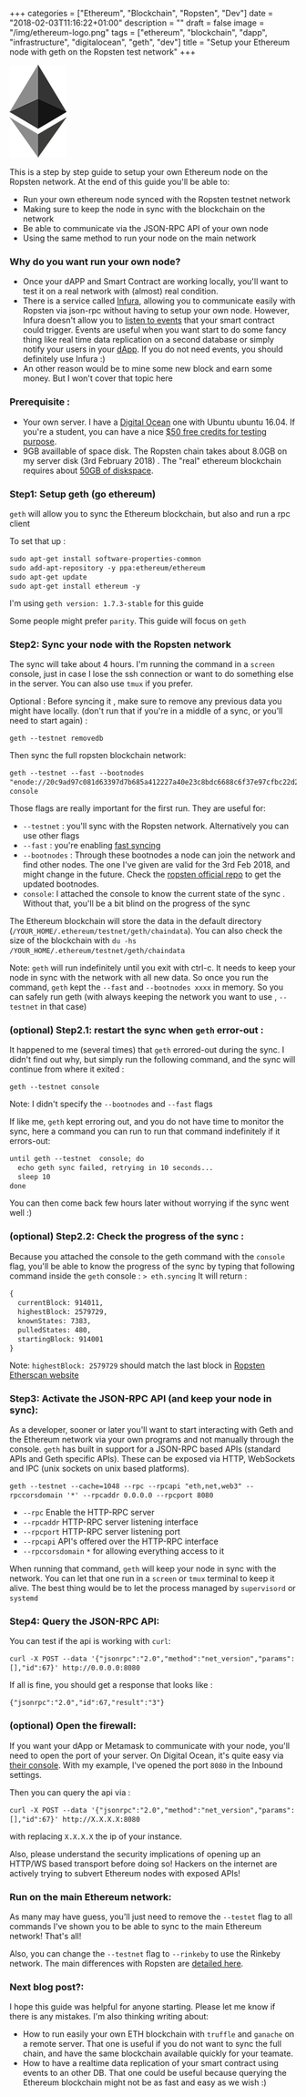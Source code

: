 +++
categories = ["Ethereum", "Blockchain", "Ropsten", "Dev"]
date = "2018-02-03T11:16:22+01:00"
description = ""
draft = false
image = "/img/ethereum-logo.png"
tags = ["ethereum", "blockchain", "dapp", "infrastructure", "digitalocean", "geth", "dev"]
title = "Setup your Ethereum node with geth on the Ropsten test network"
+++

![Ethereum logo](/img/ethereum-logo2.png)


This is a step by step guide to setup your own Ethereum node on the Ropsten network. At the end of this guide you'll be able to: 

- Run your own ethereum node synced with the Ropsten testnet network
- Making sure to keep the node in sync with the blockchain on the network
- Be able to communicate via the JSON-RPC API of your own node
- Using the same method to run your node on the main network

### Why do you want run your own node?

- Once your dAPP and Smart Contract are working locally, you'll want to test it on a real network with (almost) real condition. 
- There is a service called [Infura](https://infura.io), allowing you to communicate easily with Ropsten via json-rpc without having to setup your own node. However, Infura doesn't allow you to [listen to events](http://solidity.readthedocs.io/en/develop/contracts.html#events) that  your smart contract could trigger. Events are useful when you want start to do some fancy thing like real time data replication on a second database or simply notify your users in your [dApp](https://ethereum.stackexchange.com/tags/dapp-development/info). If you do not need events, you should definitely use Infura :)
- An other reason would be to mine some new block and earn some money. But I won't cover that topic here


### Prerequisite : 
- Your own server. I have a [Digital Ocean](https://m.do.co/c/8cd97ac64536) one with Ubuntu ubuntu 16.04. If you're a student, you can have a nice [$50 free credits for testing purpose](https://education.github.com/pack).
- 9GB availlable of space disk. The Ropsten chain takes about 8.0GB on my server disk (3rd  February 2018) . The "real" ethereum blockchain requires about [50GB of diskspace](https://etherscan.io/chart2/chaindatasizefast).

### Step1: Setup geth (go ethereum)
`geth` will allow you to sync the Ethereum blockchain, but also and run a rpc client

To set that up : 
```
sudo apt-get install software-properties-common
sudo add-apt-repository -y ppa:ethereum/ethereum
sudo apt-get update
sudo apt-get install ethereum -y
```

I'm using `geth version: 1.7.3-stable` for this guide

Some people might prefer `parity`. This guide will focus on `geth`

### Step2: Sync your node with the Ropsten network

The sync will take about 4 hours. I'm running the command in a `screen` console, just in case I lose the ssh connection or want to do something else in the server. You can also use `tmux` if you prefer. 

Optional : Before syncing it , make sure to remove any previous data you might have locally. (don't run that if you're in a middle of a sync, or you'll need to start again) : 
```
geth --testnet removedb
```

Then sync the full ropsten blockchain network:
```
geth --testnet --fast --bootnodes "enode://20c9ad97c081d63397d7b685a412227a40e23c8bdc6688c6f37e97cfbc22d2b4d1db1510d8f61e6a8866ad7f0e17c02b14182d37ea7c3c8b9c2683aeb6b733a1@52.169.14.227:30303,enode://6ce05930c72abc632c58e2e4324f7c7ea478cec0ed4fa2528982cf34483094e9cbc9216e7aa349691242576d552a2a56aaeae426c5303ded677ce455ba1acd9d@13.84.180.240:30303" console
```

Those flags are really important for the first run. They are useful for: 

- `--testnet` : you'll sync with the Ropsten network. Alternatively you can use other flags
- `--fast` : you're enabling [fast syncing](https://ethereum.stackexchange.com/a/11300) 
- `--bootnodes` : Through these bootnodes a node can join the network and find other nodes. The one I've given are valid for the 3rd Feb 2018, and might change in the future. Check the [ropsten official repo](https://github.com/ethereum/ropsten) to get the updated bootnodes.
- `console`: I attached the console to know the current state of the sync . Without that, you'll be a bit blind on the progress of the sync

The Ethereum blockchain will store the data in the default directory (`/YOUR_HOME/.ethereum/testnet/geth/chaindata`). You can also check the size of the blockchain with `du -hs /YOUR_HOME/.ethereum/testnet/geth/chaindata` 

Note: `geth` will run indefinitely until you exit with ctrl-c. It needs to keep your node in sync with the network with all new data. So once you run the command, `geth` kept the `--fast` and `--bootnodes xxxx`  in memory. So you can safely run geth (with always keeping the network you want to use , `--testnet` in that case)

### (optional) Step2.1: restart the sync when `geth` error-out : 
It happened to me (several times) that `geth` errored-out during the sync. I didn't find out why, but simply run the following command, and the sync will continue from where it exited : 
```
geth --testnet console
```
Note: I didn't specify the  `--bootnodes` and `--fast` flags

If like me, `geth` kept erroring out, and you do not have time to monitor the sync, here a command you can run to run that command indefinitely if it errors-out: 
```
until geth --testnet  console; do
  echo geth sync failed, retrying in 10 seconds...
  sleep 10
done
```
You can then come back few hours later without worrying if the sync went well :)

### (optional) Step2.2: Check the progress of the sync : 

Because you attached the console to the geth command with the `console` flag, you'll be able to know the progress of the sync by typing that following command inside the `geth` console : 
`> eth.syncing`
It will return : 
```
{
  currentBlock: 914011,
  highestBlock: 2579729,
  knownStates: 7383,
  pulledStates: 480,
  startingBlock: 914001
}
```

Note: `highestBlock: 2579729` should match the last block in [Ropsten Etherscan website](https://ropsten.etherscan.io/)


### Step3: Activate the JSON-RPC API (and keep your node in sync):

As a developer, sooner or later you'll want to start interacting with Geth and the Ethereum network via your own programs and not manually through the console. `geth` has built in support for a JSON-RPC based APIs (standard APIs and Geth specific APIs). These can be exposed via HTTP, WebSockets and IPC (unix sockets on unix based platforms).

```
geth --testnet --cache=1048 --rpc --rpcapi "eth,net,web3" --rpccorsdomain '*' --rpcaddr 0.0.0.0 --rpcport 8080
```

- `--rpc` Enable the HTTP-RPC server
- `--rpcaddr` HTTP-RPC server listening interface
- `--rpcport` HTTP-RPC server listening port
- `--rpcapi` API's offered over the HTTP-RPC interface
- `--rpccorsdomain` `*` for allowing everything access to it

When running that command, `geth` will keep your node in sync with the network. You can let that one run in a `screen` or `tmux` terminal to keep it alive. The best thing would be to let the process managed by `supervisord` or `systemd` 

### Step4: Query the JSON-RPC API:

You can test if the api is working with `curl`:

```
curl -X POST --data '{"jsonrpc":"2.0","method":"net_version","params":[],"id":67}' http://0.0.0.0:8080
```

If all is fine, you should get a response that looks like : 
```
{"jsonrpc":"2.0","id":67,"result":"3"}
```

### (optional) Open the firewall:
If you want your dApp or Metamask to communicate with your node, you'll need to open the port of your server. On Digital Ocean, it's quite easy via [their console](https://www.digitalocean.com/community/tutorials/how-to-troubleshoot-digitalocean-firewalls). With my example, I've opened the port `8080` in the Inbound settings.

Then you can query the api via : 
```
curl -X POST --data '{"jsonrpc":"2.0","method":"net_version","params":[],"id":67}' http://X.X.X.X:8080
```
with replacing `X.X.X.X` the ip of your instance.

Also, please understand the security implications of opening up an HTTP/WS based transport before doing so! Hackers on the internet are actively trying to subvert Ethereum nodes with exposed APIs!


### Run on the main Ethereum network:
As many may have guess, you'll just need to remove the `--testet` flag to all commands I've shown you to be able to sync to the main Ethereum network! That's all!

Also, you can change the `--testnet` flag to `--rinkeby` to use the Rinkeby network. The main differences with Ropsten are [detailed here](https://ethereum.stackexchange.com/a/30072).

### Next blog post?:
I hope this guide was helpful for anyone starting. Please let me know if there is any mistakes. I'm also thinking writing about:

 - How to run easily your own ETH blockchain with `truffle` and `ganache` on a remote server. That one is useful if you do not want to sync the full chain, and have the same blockchain available quickly for your teamate.
 - How to have a realtime data replication of your smart contract using events to an other DB. That one could be useful because querying the Ethereum blockchain might not be as fast and easy as we wish :)
 